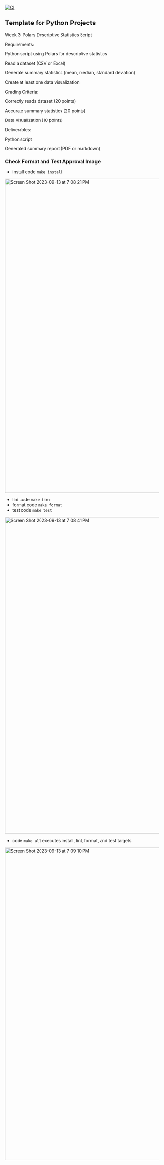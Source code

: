 [![CI](https://github.com/nogibjj/python-template/actions/workflows/cicd.yml/badge.svg)](https://github.com/nogibjj/python-template/actions/workflows/cicd.yml)
## Template for Python Projects 

Week 3: Polars Descriptive Statistics Script

Requirements:

Python script using Polars for descriptive statistics

Read a dataset (CSV or Excel)

Generate summary statistics (mean, median, standard deviation)

Create at least one data visualization

Grading Criteria:

Correctly reads dataset (20 points)

Accurate summary statistics (20 points)

Data visualization (10 points)

Deliverables:

Python script

Generated summary report (PDF or markdown)

### Check Format and Test Approval Image

+ install code `make install`
  
<img width="1026" alt="Screen Shot 2023-09-13 at 7 08 21 PM" src="https://github.com/nogibjj/tinayiluo_week3_mini_project/assets/143360909/abe5dc02-1947-4f68-9cad-0ffc35d1f0b9">

+ lint code `make lint`
+ format code `make format`
+ test code `make test`
  
<img width="1035" alt="Screen Shot 2023-09-13 at 7 08 41 PM" src="https://github.com/nogibjj/tinayiluo_week3_mini_project/assets/143360909/032a08cb-cc09-4a98-8a19-f9ef79b78140">

+ code `make all` executes install, lint, format, and test targets
  
<img width="1021" alt="Screen Shot 2023-09-13 at 7 09 10 PM" src="https://github.com/nogibjj/tinayiluo_week3_mini_project/assets/143360909/7e4c58b1-d42d-40f1-bbba-75325d408bf2">


